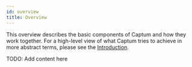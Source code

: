 ```yaml
---
id: overview
title: Overview
---
```


This overview describes the basic components of Captum and how they work
together. For a high-level view of what Captum tries to achieve in more
abstract terms, please see the [Introduction](introduction).


TODO: Add content here
